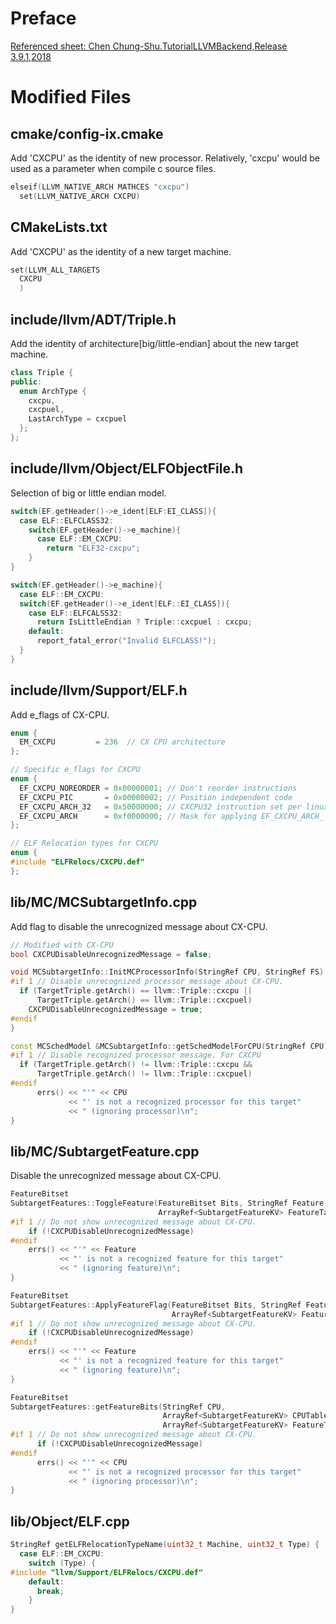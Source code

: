 # Preface
[Referenced sheet: Chen Chung-Shu.TutorialLLVMBackend,Release 3.9.1,2018](http://jonathan2251.github.io/lbd/doc.html#generale-cpu0-document)
# Modified Files
## cmake/config-ix.cmake
Add 'CXCPU' as the identity of new processor.
Relatively, 'cxcpu' would be used as a parameter when compile c source files.
```cpp
elseif(LLVM_NATIVE_ARCH MATHCES "cxcpu")
  set(LLVM_NATIVE_ARCH CXCPU)
```
## CMakeLists.txt
Add 'CXCPU' as the identity of a new target machine.
```cpp
set(LLVM_ALL_TARGETS
  CXCPU
  )
```
## include/llvm/ADT/Triple.h
Add the identity of architecture[big/little-endian] about the new target machine.
```cpp
class Triple {
public:
  enum ArchType {
    cxcpu,
    cxcpuel,
    LastArchType = cxcpuel
  };
};
```
## include/llvm/Object/ELFObjectFile.h
Selection of big or little endian model.
```cpp
switch(EF.getHeader()->e_ident[ELF:EI_CLASS]){
  case ELF::ELFCLASS32:
    switch(EF.getHeader()->e_machine){
      case ELF::EM_CXCPU:
        return "ELF32-cxcpu";
    }
}

switch(EF.getHeader()->e_machine){
  case ELF::EM_CXCPU:
  switch(EF.getHeader()->e_ident[ELF::EI_CLASS]){
    case ELF::ELFCALSS32:
      return IsLittleEndian ? Triple::cxcpuel : cxcpu;
    default:
      report_fatal_error("Invalid ELFCLASS!");
  }
}
```
## include/llvm/Support/ELF.h
Add e_flags of CX-CPU.
```cpp
enum {
  EM_CXCPU         = 236  // CX CPU architecture 
};

// Specific e_flags for CXCPU
enum {
  EF_CXCPU_NOREORDER = 0x00000001; // Don't reorder instructions
  EF_CXCPU_PIC       = 0x00000002; // Position independent code
  EF_CXCPU_ARCH_32   = 0x50000000; // CXCPU32 instruction set per linux not elf.h
  EF_CXCPU_ARCH      = 0xf0000000; // Mask for applying EF_CXCPU_ARCH_ variant
};

// ELF Relocation types for CXCPU
enum {
#include "ELFRelocs/CXCPU.def"
};
```

## lib/MC/MCSubtargetInfo.cpp
Add flag to disable the unrecognized message about CX-CPU.
```cpp
// Modified with CX-CPU
bool CXCPUDisableUnrecognizedMessage = false;

void MCSubtargetInfo::InitMCProcessorInfo(StringRef CPU, StringRef FS) {
#if 1 // Disable unrecognized processor message about CX-CPU.
  if (TargetTriple.getArch() == llvm::Triple::cxcpu ||
      TargetTriple.getArch() == llvm::Triple::cxcpuel)
    CXCPUDisableUnrecognizedMessage = true;
#endif
}

const MCSchedModel &MCSubtargetInfo::getSchedModelForCPU(StringRef CPU) const {
#if 1 // Disable recognized processor message. For CXCPU
  if (TargetTriple.getArch() != llvm::Triple::cxcpu &&
      TargetTriple.getArch() != llvm::Triple::cxcpuel)
#endif
      errs() << "'" << CPU
             << "' is not a recognized processor for this target"
             << " (ignoring processor)\n";
}
```

## lib/MC/SubtargetFeature.cpp
Disable the unrecognized message about CX-CPU.
```cpp
FeatureBitset
SubtargetFeatures::ToggleFeature(FeatureBitset Bits, StringRef Feature,
                                 ArrayRef<SubtargetFeatureKV> FeatureTable) {
#if 1 // Do not show unrecognized message about CX-CPU.
    if (!CXCPUDisableUnrecognizedMessage)
#endif
    errs() << "'" << Feature
           << "' is not a recognized feature for this target"
           << " (ignoring feature)\n";
}

FeatureBitset
SubtargetFeatures::ApplyFeatureFlag(FeatureBitset Bits, StringRef Feature,
                                    ArrayRef<SubtargetFeatureKV> FeatureTable) {
#if 1 // Do not show unrecognized message about CX-CPU.
    if (!CXCPUDisableUnrecognizedMessage)
#endif
    errs() << "'" << Feature
           << "' is not a recognized feature for this target"
           << " (ignoring feature)\n";
}

FeatureBitset
SubtargetFeatures::getFeatureBits(StringRef CPU,
                                  ArrayRef<SubtargetFeatureKV> CPUTable,
                                  ArrayRef<SubtargetFeatureKV> FeatureTable) {
#if 1 // Do not show unrecognized message about CX-CPU.
      if (!CXCPUDisableUnrecognizedMessage)
#endif
      errs() << "'" << CPU
             << "' is not a recognized processor for this target"
             << " (ignoring processor)\n";
}
```

## lib/Object/ELF.cpp
```cpp
StringRef getELFRelocationTypeName(uint32_t Machine, uint32_t Type) {
  case ELF::EM_CXCPU:
    switch (Type) {
#include "llvm/Support/ELFRelocs/CXCPU.def"
    default:
      break;
    }
}
```

